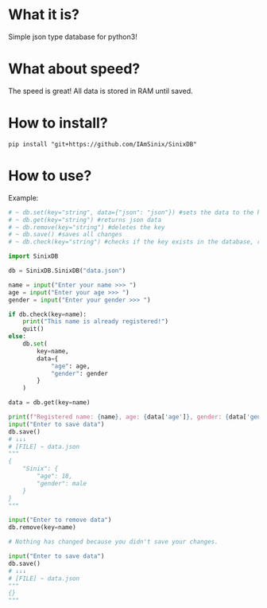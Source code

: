 # What it is?
Simple json type database for python3!

# What about speed?
The speed is great! All data is stored in RAM until saved.

# How to install?
```shell
pip install "git+https://github.com/IAmSinix/SinixDB"
```

# How to use?
Example:
```python
# ~ db.set(key="string", data={"json": "json"}) #sets the data to the key
# ~ db.get(key="string") #returns json data
# ~ db.remove(key="string") #deletes the key
# ~ db.save() #saves all changes
# ~ db.check(key="string") #checks if the key exists in the database, returns True or False

import SinixDB

db = SinixDB.SinixDB("data.json")

name = input("Enter your name >>> ")
age = input("Enter your age >>> ")
gender = input("Enter your gender >>> ")

if db.check(key=name):
    print("This name is already registered!")
    quit()
else:
    db.set(
        key=name,
        data={
            "age": age,
            "gender": gender
        }
    )

data = db.get(key=name)

print(f"Registered name: {name}, age: {data['age']}, gender: {data['gender']}")
input("Enter to save data")
db.save()
# ↓↓↓
# [FILE] ~ data.json
"""
{
    "Sinix": {
        "age": 18,
        "gender": male
    }
}
"""

input("Enter to remove data")
db.remove(key=name)

# Nothing has changed because you didn't save your changes.

input("Enter to save data")
db.save()
# ↓↓↓
# [FILE] ~ data.json
"""
{}
"""

```

